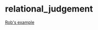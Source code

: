 # relational_judgement

[Rob's example](https://pcl.sitehost.iu.edu//rgoldsto/curvemorph/bezier-curve2.html)

